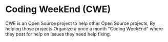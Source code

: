 # Coding WeekEnd (CWE)
CWE is an Open Source project to help other Open Source projects, 
By helping those projects Organize a once a month "Coding WeekEnd"
where they post for help on Issues they need help fixing.
